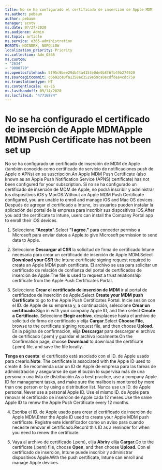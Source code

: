 ```yaml
---
title: No se ha configurado el certificado de inserción de Apple MDM
ms.author: pebaum
author: pebaum
manager: scotv
ms.date: 07/27/2020
ms.audience: Admin
ms.topic: article
ms.service: o365-administration
ROBOTS: NOINDEX, NOFOLLOW
localization_priority: Priority
ms.collection: Adm_O365
ms.custom:
- "2634"
- "9000770"
ms.openlocfilehash: 5f95c9bee29db44a4153e0de0b8f6fb49b274920
ms.sourcegitcommit: c6692ce0fa1358ec3529e59ca0ecdfdea4cdc759
ms.translationtype: HT
ms.contentlocale: es-ES
ms.lasthandoff: 09/14/2020
ms.locfileid: "47716874"
---
```

# <a name="apple-mdm-push-certificate-has-not-been-set-up"></a><span data-ttu-id="da794-102">No se ha configurado el certificado de inserción de Apple MDM</span><span class="sxs-lookup"><span data-stu-id="da794-102">Apple MDM Push Certificate has not been set up</span></span>

<span data-ttu-id="da794-103">No se ha configurado un certificado de inserción de MDM de Apple (también conocido como certificado de servicio de notificaciones push de Apple o APNs) en su suscripción.</span><span class="sxs-lookup"><span data-stu-id="da794-103">An Apple MDM Push Certificate (also known as an Apple Push Notification Service (APNS) certificate) has not been configured for your subscription.</span></span> <span data-ttu-id="da794-104">Si no se ha configurado un certificado de inserción de MDM de Apple, no podrá inscribir y administrar los dispositivos iOS y MacOS.</span><span class="sxs-lookup"><span data-stu-id="da794-104">Without an Apple MDM Push Certificate configured, you are unable to enroll and manage iOS and Mac OS devices.</span></span> <span data-ttu-id="da794-105">Después de agregar el certificado a Intune, los usuarios pueden instalar la aplicación del portal de la empresa para inscribir sus dispositivos iOS.</span><span class="sxs-lookup"><span data-stu-id="da794-105">After you add the certificate to Intune, users can install the Company Portal app to enroll their iOS devices.</span></span>

1. <span data-ttu-id="da794-106">Seleccione **"Acepto".**</span><span class="sxs-lookup"><span data-stu-id="da794-106">Select **"I agree."**</span></span> <span data-ttu-id="da794-107">para conceder permiso a Microsoft para enviar datos a Apple.</span><span class="sxs-lookup"><span data-stu-id="da794-107">to give Microsoft permission to send data to Apple.</span></span>

2. <span data-ttu-id="da794-108">Seleccione **Descargar al CSR** la solicitud de firma de certificado Intune necesaria para crear un certificado de inserción de Apple MDM.</span><span class="sxs-lookup"><span data-stu-id="da794-108">Select **Download your CSR** the Intune certificate signing request required to create an Apple MDM push certificate.</span></span> <span data-ttu-id="da794-109">El archivo se usa para solicitar un certificado de relación de confianza del portal de certificados de inserción de Apple.</span><span class="sxs-lookup"><span data-stu-id="da794-109">The file is used to request a trust relationship certificate from the Apple Push Certificates Portal.</span></span>

3. <span data-ttu-id="da794-110">Seleccione **Crear el certificado de inserción de MDM** ir al portal de certificados de inserción de Apple.</span><span class="sxs-lookup"><span data-stu-id="da794-110">Select **Create your MDM push Certificate** to go to the Apple Push Certificates Portal.</span></span> <span data-ttu-id="da794-111">Inicie sesión con el ID. de Apple de su empresa y, a continuación, seleccione **Crear un certificado**.</span><span class="sxs-lookup"><span data-stu-id="da794-111">Sign in with your company Apple ID, and then select **Create a Certificate**.</span></span> <span data-ttu-id="da794-112">Seleccione **Elegir archivo**, desplácese hasta el archivo de solicitud de firma de certificado y elija **Cargar**.</span><span class="sxs-lookup"><span data-stu-id="da794-112">Select **Choose File**, browse to the certificate signing request file, and then choose **Upload**.</span></span> <span data-ttu-id="da794-113">En la página de confirmación, elija **Descargar** para descargar el archivo de certificado (.pem) y guardar el archivo localmente.</span><span class="sxs-lookup"><span data-stu-id="da794-113">On the Confirmation page, choose **Download** to download the certificate (.pem) file, and save the file locally.</span></span>
 
<span data-ttu-id="da794-114">**Tenga en cuenta**: el certificado está asociado con el ID. de Apple usado para crearlo.</span><span class="sxs-lookup"><span data-stu-id="da794-114">**Note**: The certificate is associated with the Apple ID used to create it.</span></span> <span data-ttu-id="da794-115">Se recomienda usar un ID de Apple de empresa para las tareas de administración y asegurarse de que el buzón lo supervisa más de una persona o una lista de distribución.</span><span class="sxs-lookup"><span data-stu-id="da794-115">As a best practice, use a company Apple ID for management tasks, and make sure the mailbox is monitored by more than one person or by using a distribution list.</span></span> <span data-ttu-id="da794-116">Nunca use un ID. de Apple personal.</span><span class="sxs-lookup"><span data-stu-id="da794-116">Never use a personal Apple ID.</span></span> <span data-ttu-id="da794-117">Use el mismo ID. de Apple para renovar el certificado de inserción de Apple cada 12 meses.</span><span class="sxs-lookup"><span data-stu-id="da794-117">Use the same Apple ID to renew the Apple Push Certificate every 12 months.</span></span>
 
4. <span data-ttu-id="da794-118">Escriba el ID. de Apple usado para crear el certificado de inserción de Apple MDM.</span><span class="sxs-lookup"><span data-stu-id="da794-118">Enter the Apple ID used to create your Apple MDM push certificate.</span></span> <span data-ttu-id="da794-119">Registre este identificador como un aviso para cuando necesite renovar el certificado.</span><span class="sxs-lookup"><span data-stu-id="da794-119">Record this ID as a reminder for when you need to renew the certificate.</span></span>

5. <span data-ttu-id="da794-120">Vaya al archivo de certificado (.pem), elija **Abrir**y elija **Cargar**.</span><span class="sxs-lookup"><span data-stu-id="da794-120">Go to the certificate (.pem) file, choose **Open**, and then choose **Upload**.</span></span> <span data-ttu-id="da794-121">Con el certificado de inserción, Intune puede inscribir y administrar dispositivos Apple.</span><span class="sxs-lookup"><span data-stu-id="da794-121">With the push certificate, Intune can enroll and manage Apple devices.</span></span>